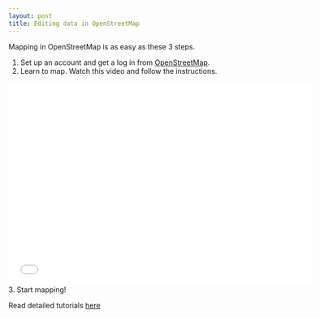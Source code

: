 ```yaml
---
layout: post
title: Editing data in OpenStreetMap
---
```


Mapping in OpenStreetMap is as easy as these 3 steps.

 1. Set up an account and get a log in from [OpenStreetMap](https://www.openstreetmap.org/user/new).
 2. Learn to map. Watch this video and follow the instructions.
<iframe width="600" height="400" src="//www.youtube.com/embed/Ir-3K0pjwOI" frameborder="0" allowfullscreen></iframe>
 3. Start mapping!

Read detailed tutorials [here](resources.html) 